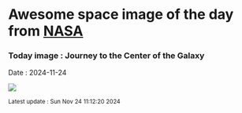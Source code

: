 
# Awesome space image of the day from [NASA](https://api.nasa.gov/)

### Today image : Journey to the Center of the Galaxy
Date : 2024-11-24

![](https://www.youtube.com/embed/FNHexFdacK0?rel=0)

<small>Latest update : Sun Nov 24 11:12:20 2024</small>
        